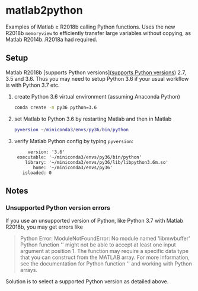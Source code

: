 # matlab2python
Examples of Matlab &ge; R2018b calling Python functions.
Uses the new R2018b `memoryview` to efficiently transfer large variables without copying, as Matlab R2014b..R2018a had required.

## Setup

Matlab R2018b
[supports Python versions]([supports Python versions](https://www.mathworks.com/help/matlab/matlab_external/system-requirements-for-matlab-engine-for-python.html)) 
2.7, 3.5 and 3.6.
Thus you may need to setup Python 3.6 if your usual workflow is with Python 3.7 etc.

1. create Python 3.6 virtual environment (assuming Anaconda Python)
   ```sh
   conda create -n py36 python=3.6
   ```
2. set Matlab to Python 3.6 by restarting Matlab and then in Matlab
   ```matlab
   pyversion ~/miniconda3/envs/py36/bin/python
   ```
3. verify Matlab Python config by typing `pyversion`:
   ```
        version: '3.6'
    executable: '~/miniconda3/envs/py36/bin/python'
       library: '~/miniconda3/envs/py36/lib/libpython3.6m.so'
          home: '~/miniconda3/envs/py36'
      isloaded: 0
   ```

## Notes

### Unsupported Python version errors

If you use an unsupported version of Python, like Python 3.7 with Matlab R2018b, you may get errors like

>  Python Error: ModuleNotFoundError: No module named 'libmwbuffer'
Python function '' might not be able to accept at least one input argument at position 1. The function may
require a specific data type that you can construct from the MATLAB array. For more information, see the
documentation for Python function '' and working with Python arrays.

Solution is to select a supported Python version as detailed above.
